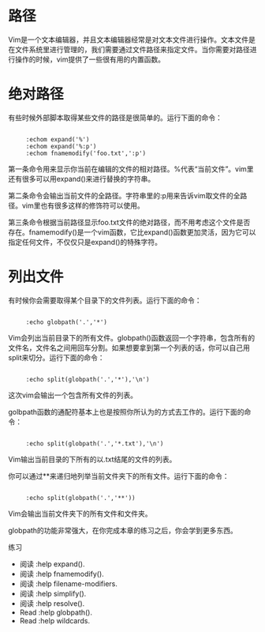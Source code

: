 # 路径

Vim是一个文本编辑器，并且文本编辑器经常是对文本文件进行操作。文本文件是在文件系统里进行管理的，我们需要通过文件路径来指定文件。当你需要对路径进行操作的时候，vim提供了一些很有用的内置函数。

# 绝对路径

有些时候外部脚本取得某些文件的路径是很简单的。运行下面的命令：
<pre><code>
     :echom expand('%')
     :echom expand('%:p')
     :echom fnamemodify('foo.txt',':p')
</code></pre> 

第一条命令用来显示你当前在编辑的文件的相对路径。%代表“当前文件”。vim里还有很多可以用expand()来进行替换的字符串。

第二条命令会输出当前文件的全路径。字符串里的:p用来告诉vim取文件的全路径。vim里也有很多这样的修饰符可以使用。

第三条命令根据当前路径显示foo.txt文件的绝对路径，而不用考虑这个文件是否存在。fnamemodify()是一个vim函数，它比expand()函数更加灵活，因为它可以指定任何文件，不仅仅只是expand()的特殊字符。

# 列出文件
     
有时候你会需要取得某个目录下的文件列表。运行下面的命令：
<pre><code>
     :echo globpath('.','*')
</code></pre>

Vim会列出当前目录下的所有文件。globpath()函数返回一个字符串，包含所有的文件名，文件名之间用回车分割。如果想要拿到第一个列表的话，你可以自己用split来切分。运行下面的命令：
<pre><code>
     :echo split(globpath('.','*'),'\n')
</code></pre>

这次vim会输出一个包含所有文件的列表。

golbpath函数的通配符基本上也是按照你所认为的方式去工作的。运行下面的命令：
<pre><code>
     :echo split(globpath('.','*.txt'),'\n')
</code></pre>

Vim输出当前目录的下所有的以.txt结尾的文件的列表。

你可以通过**来递归地列举当前文件夹下的所有文件。运行下面的命令：
<pre><code>
     :echo split(globpath('.','**'))
</code></pre>

Vim会输出当前文件夹下的所有文件和文件夹。

globpath的功能非常强大，在你完成本章的练习之后，你会学到更多东西。

练习
- 阅读 :help expand().
- 阅读 :help fnamemodify().
- 阅读 :help filename-modifiers.
- 阅读 :help simplify().
- 阅读 :help resolve().
- Read :help globpath().
- Read :help wildcards.
